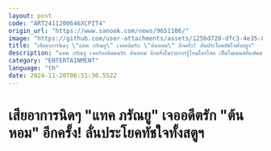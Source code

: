 ```yaml
---
layout: post
code: "ART2411200646XCPIT4"
origin_url: "https://www.sanook.com/news/9651106/"
image: "https://github.com/user-attachments/assets/125bd728-dfc3-4e35-8efc-76e901cef69a"
title: "เสียอาการนิดๆ \"แทค ภรัณยู\" เจออดีตรัก \"ต้นหอม\" อีกครั้ง! ลั่นประโยคทัชใจทั้งสตูฯ"
description: "แทค ภรัณยู เจอกับอดีตคนรัก ต้นหอม อีกครั้งในรายการรู้ไหมใครโสด เป็นโมเมนต์ที่แฟนคลับยิ้มไปกับมิตรภาพดีๆ "
category: "ENTERTAINMENT"
language: "th"
date: 2024-11-20T06:51:30.552Z
---
```


# เสียอาการนิดๆ "แทค ภรัณยู" เจออดีตรัก "ต้นหอม" อีกครั้ง! ลั่นประโยคทัชใจทั้งสตูฯ